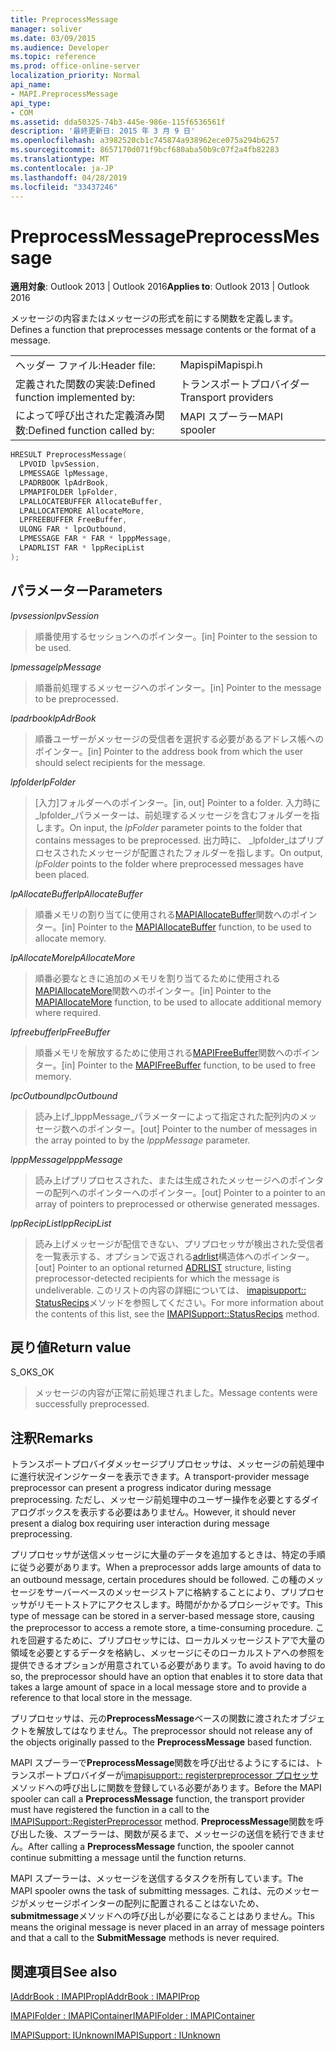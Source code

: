 ```yaml
---
title: PreprocessMessage
manager: soliver
ms.date: 03/09/2015
ms.audience: Developer
ms.topic: reference
ms.prod: office-online-server
localization_priority: Normal
api_name:
- MAPI.PreprocessMessage
api_type:
- COM
ms.assetid: dda50325-74b3-445e-986e-115f6536561f
description: '最終更新日: 2015 年 3 月 9 日'
ms.openlocfilehash: a3982520cb1c745874a938962ece075a294b6257
ms.sourcegitcommit: 8657170d071f9bcf680aba50b9c07f2a4fb82283
ms.translationtype: MT
ms.contentlocale: ja-JP
ms.lasthandoff: 04/28/2019
ms.locfileid: "33437246"
---
```

# <a name="preprocessmessage"></a><span data-ttu-id="c3e51-103">PreprocessMessage</span><span class="sxs-lookup"><span data-stu-id="c3e51-103">PreprocessMessage</span></span>

  
  
<span data-ttu-id="c3e51-104">**適用対象**: Outlook 2013 | Outlook 2016</span><span class="sxs-lookup"><span data-stu-id="c3e51-104">**Applies to**: Outlook 2013 | Outlook 2016</span></span> 
  
<span data-ttu-id="c3e51-105">メッセージの内容またはメッセージの形式を前にする関数を定義します。</span><span class="sxs-lookup"><span data-stu-id="c3e51-105">Defines a function that preprocesses message contents or the format of a message.</span></span>
  
|||
|:-----|:-----|
|<span data-ttu-id="c3e51-106">ヘッダー ファイル:</span><span class="sxs-lookup"><span data-stu-id="c3e51-106">Header file:</span></span>  <br/> |<span data-ttu-id="c3e51-107">Mapispi</span><span class="sxs-lookup"><span data-stu-id="c3e51-107">Mapispi.h</span></span>  <br/> |
|<span data-ttu-id="c3e51-108">定義された関数の実装:</span><span class="sxs-lookup"><span data-stu-id="c3e51-108">Defined function implemented by:</span></span>  <br/> |<span data-ttu-id="c3e51-109">トランスポートプロバイダー</span><span class="sxs-lookup"><span data-stu-id="c3e51-109">Transport providers</span></span>  <br/> |
|<span data-ttu-id="c3e51-110">によって呼び出された定義済み関数:</span><span class="sxs-lookup"><span data-stu-id="c3e51-110">Defined function called by:</span></span>  <br/> |<span data-ttu-id="c3e51-111">MAPI スプーラー</span><span class="sxs-lookup"><span data-stu-id="c3e51-111">MAPI spooler</span></span>  <br/> |
   
```cpp
HRESULT PreprocessMessage(
  LPVOID lpvSession,
  LPMESSAGE lpMessage,
  LPADRBOOK lpAdrBook,
  LPMAPIFOLDER lpFolder,
  LPALLOCATEBUFFER AllocateBuffer,
  LPALLOCATEMORE AllocateMore,
  LPFREEBUFFER FreeBuffer,
  ULONG FAR * lpcOutbound,
  LPMESSAGE FAR * FAR * lpppMessage,
  LPADRLIST FAR * lppRecipList
);
```

## <a name="parameters"></a><span data-ttu-id="c3e51-112">パラメーター</span><span class="sxs-lookup"><span data-stu-id="c3e51-112">Parameters</span></span>

 <span data-ttu-id="c3e51-113">_lpvsession_</span><span class="sxs-lookup"><span data-stu-id="c3e51-113">_lpvSession_</span></span>
  
> <span data-ttu-id="c3e51-114">順番使用するセッションへのポインター。</span><span class="sxs-lookup"><span data-stu-id="c3e51-114">[in] Pointer to the session to be used.</span></span> 
    
 <span data-ttu-id="c3e51-115">_lpmessage_</span><span class="sxs-lookup"><span data-stu-id="c3e51-115">_lpMessage_</span></span>
  
> <span data-ttu-id="c3e51-116">順番前処理するメッセージへのポインター。</span><span class="sxs-lookup"><span data-stu-id="c3e51-116">[in] Pointer to the message to be preprocessed.</span></span> 
    
 <span data-ttu-id="c3e51-117">_lpadrbook_</span><span class="sxs-lookup"><span data-stu-id="c3e51-117">_lpAdrBook_</span></span>
  
> <span data-ttu-id="c3e51-118">順番ユーザーがメッセージの受信者を選択する必要があるアドレス帳へのポインター。</span><span class="sxs-lookup"><span data-stu-id="c3e51-118">[in] Pointer to the address book from which the user should select recipients for the message.</span></span> 
    
 <span data-ttu-id="c3e51-119">_lpfolder_</span><span class="sxs-lookup"><span data-stu-id="c3e51-119">_lpFolder_</span></span>
  
> <span data-ttu-id="c3e51-120">[入力]フォルダーへのポインター。</span><span class="sxs-lookup"><span data-stu-id="c3e51-120">[in, out] Pointer to a folder.</span></span> <span data-ttu-id="c3e51-121">入力時に_lpfolder_パラメーターは、前処理するメッセージを含むフォルダーを指します。</span><span class="sxs-lookup"><span data-stu-id="c3e51-121">On input, the  _lpFolder_ parameter points to the folder that contains messages to be preprocessed.</span></span> <span data-ttu-id="c3e51-122">出力時に、 _lpfolder_はプリプロセスされたメッセージが配置されたフォルダーを指します。</span><span class="sxs-lookup"><span data-stu-id="c3e51-122">On output,  _lpFolder_ points to the folder where preprocessed messages have been placed.</span></span> 
    
 <span data-ttu-id="c3e51-123">_lpAllocateBuffer_</span><span class="sxs-lookup"><span data-stu-id="c3e51-123">_lpAllocateBuffer_</span></span>
  
> <span data-ttu-id="c3e51-124">順番メモリの割り当てに使用される[MAPIAllocateBuffer](mapiallocatebuffer.md)関数へのポインター。</span><span class="sxs-lookup"><span data-stu-id="c3e51-124">[in] Pointer to the [MAPIAllocateBuffer](mapiallocatebuffer.md) function, to be used to allocate memory.</span></span> 
    
 <span data-ttu-id="c3e51-125">_lpAllocateMore_</span><span class="sxs-lookup"><span data-stu-id="c3e51-125">_lpAllocateMore_</span></span>
  
> <span data-ttu-id="c3e51-126">順番必要なときに追加のメモリを割り当てるために使用される[MAPIAllocateMore](mapiallocatemore.md)関数へのポインター。</span><span class="sxs-lookup"><span data-stu-id="c3e51-126">[in] Pointer to the [MAPIAllocateMore](mapiallocatemore.md) function, to be used to allocate additional memory where required.</span></span> 
    
 <span data-ttu-id="c3e51-127">_lpfreebuffer_</span><span class="sxs-lookup"><span data-stu-id="c3e51-127">_lpFreeBuffer_</span></span>
  
> <span data-ttu-id="c3e51-128">順番メモリを解放するために使用される[MAPIFreeBuffer](mapifreebuffer.md)関数へのポインター。</span><span class="sxs-lookup"><span data-stu-id="c3e51-128">[in] Pointer to the [MAPIFreeBuffer](mapifreebuffer.md) function, to be used to free memory.</span></span> 
    
 <span data-ttu-id="c3e51-129">_lpcOutbound_</span><span class="sxs-lookup"><span data-stu-id="c3e51-129">_lpcOutbound_</span></span>
  
> <span data-ttu-id="c3e51-130">読み上げ_lpppMessage_パラメーターによって指定された配列内のメッセージ数へのポインター。</span><span class="sxs-lookup"><span data-stu-id="c3e51-130">[out] Pointer to the number of messages in the array pointed to by the  _lpppMessage_ parameter.</span></span> 
    
 <span data-ttu-id="c3e51-131">_lpppMessage_</span><span class="sxs-lookup"><span data-stu-id="c3e51-131">_lpppMessage_</span></span>
  
> <span data-ttu-id="c3e51-132">読み上げプリプロセスされた、または生成されたメッセージへのポインターの配列へのポインターへのポインター。</span><span class="sxs-lookup"><span data-stu-id="c3e51-132">[out] Pointer to a pointer to an array of pointers to preprocessed or otherwise generated messages.</span></span> 
    
 <span data-ttu-id="c3e51-133">_lppRecipList_</span><span class="sxs-lookup"><span data-stu-id="c3e51-133">_lppRecipList_</span></span>
  
> <span data-ttu-id="c3e51-134">読み上げメッセージが配信できない、プリプロセッサが検出された受信者を一覧表示する、オプションで返される[adrlist](adrlist.md)構造体へのポインター。</span><span class="sxs-lookup"><span data-stu-id="c3e51-134">[out] Pointer to an optional returned [ADRLIST](adrlist.md) structure, listing preprocessor-detected recipients for which the message is undeliverable.</span></span> <span data-ttu-id="c3e51-135">このリストの内容の詳細については、 [imapisupport:: StatusRecips](imapisupport-statusrecips.md)メソッドを参照してください。</span><span class="sxs-lookup"><span data-stu-id="c3e51-135">For more information about the contents of this list, see the [IMAPISupport::StatusRecips](imapisupport-statusrecips.md) method.</span></span> 
    
## <a name="return-value"></a><span data-ttu-id="c3e51-136">戻り値</span><span class="sxs-lookup"><span data-stu-id="c3e51-136">Return value</span></span>

<span data-ttu-id="c3e51-137">S_OK</span><span class="sxs-lookup"><span data-stu-id="c3e51-137">S_OK</span></span>
  
> <span data-ttu-id="c3e51-138">メッセージの内容が正常に前処理されました。</span><span class="sxs-lookup"><span data-stu-id="c3e51-138">Message contents were successfully preprocessed.</span></span>
    
## <a name="remarks"></a><span data-ttu-id="c3e51-139">注釈</span><span class="sxs-lookup"><span data-stu-id="c3e51-139">Remarks</span></span>

<span data-ttu-id="c3e51-140">トランスポートプロバイダメッセージプリプロセッサは、メッセージの前処理中に進行状況インジケーターを表示できます。</span><span class="sxs-lookup"><span data-stu-id="c3e51-140">A transport-provider message preprocessor can present a progress indicator during message preprocessing.</span></span> <span data-ttu-id="c3e51-141">ただし、メッセージ前処理中のユーザー操作を必要とするダイアログボックスを表示する必要はありません。</span><span class="sxs-lookup"><span data-stu-id="c3e51-141">However, it should never present a dialog box requiring user interaction during message preprocessing.</span></span> 
  
<span data-ttu-id="c3e51-142">プリプロセッサが送信メッセージに大量のデータを追加するときは、特定の手順に従う必要があります。</span><span class="sxs-lookup"><span data-stu-id="c3e51-142">When a preprocessor adds large amounts of data to an outbound message, certain procedures should be followed.</span></span> <span data-ttu-id="c3e51-143">この種のメッセージをサーバーベースのメッセージストアに格納することにより、プリプロセッサがリモートストアにアクセスします。時間がかかるプロシージャです。</span><span class="sxs-lookup"><span data-stu-id="c3e51-143">This type of message can be stored in a server-based message store, causing the preprocessor to access a remote store, a time-consuming procedure.</span></span> <span data-ttu-id="c3e51-144">これを回避するために、プリプロセッサには、ローカルメッセージストアで大量の領域を必要とするデータを格納し、メッセージにそのローカルストアへの参照を提供できるオプションが用意されている必要があります。</span><span class="sxs-lookup"><span data-stu-id="c3e51-144">To avoid having to do so, the preprocessor should have an option that enables it to store data that takes a large amount of space in a local message store and to provide a reference to that local store in the message.</span></span> 
  
<span data-ttu-id="c3e51-145">プリプロセッサは、元の**PreprocessMessage**ベースの関数に渡されたオブジェクトを解放してはなりません。</span><span class="sxs-lookup"><span data-stu-id="c3e51-145">The preprocessor should not release any of the objects originally passed to the **PreprocessMessage** based function.</span></span> 
  
<span data-ttu-id="c3e51-146">MAPI スプーラーで**PreprocessMessage**関数を呼び出せるようにするには、トランスポートプロバイダーが[imapisupport:: registerpreprocessor プロセッサ](imapisupport-registerpreprocessor.md)メソッドへの呼び出しに関数を登録している必要があります。</span><span class="sxs-lookup"><span data-stu-id="c3e51-146">Before the MAPI spooler can call a **PreprocessMessage** function, the transport provider must have registered the function in a call to the [IMAPISupport::RegisterPreprocessor](imapisupport-registerpreprocessor.md) method.</span></span> <span data-ttu-id="c3e51-147">**PreprocessMessage**関数を呼び出した後、スプーラーは、関数が戻るまで、メッセージの送信を続行できません。</span><span class="sxs-lookup"><span data-stu-id="c3e51-147">After calling a **PreprocessMessage** function, the spooler cannot continue submitting a message until the function returns.</span></span> 
  
<span data-ttu-id="c3e51-148">MAPI スプーラーは、メッセージを送信するタスクを所有しています。</span><span class="sxs-lookup"><span data-stu-id="c3e51-148">The MAPI spooler owns the task of submitting messages.</span></span> <span data-ttu-id="c3e51-149">これは、元のメッセージがメッセージポインターの配列に配置されることはないため、 **submitmessage**メソッドへの呼び出しが必要になることはありません。</span><span class="sxs-lookup"><span data-stu-id="c3e51-149">This means the original message is never placed in an array of message pointers and that a call to the **SubmitMessage** methods is never required.</span></span> 
  
## <a name="see-also"></a><span data-ttu-id="c3e51-150">関連項目</span><span class="sxs-lookup"><span data-stu-id="c3e51-150">See also</span></span>



[<span data-ttu-id="c3e51-151">IAddrBook : IMAPIProp</span><span class="sxs-lookup"><span data-stu-id="c3e51-151">IAddrBook : IMAPIProp</span></span>](iaddrbookimapiprop.md)
  
[<span data-ttu-id="c3e51-152">IMAPIFolder : IMAPIContainer</span><span class="sxs-lookup"><span data-stu-id="c3e51-152">IMAPIFolder : IMAPIContainer</span></span>](imapifolderimapicontainer.md)
  
[<span data-ttu-id="c3e51-153">IMAPISupport: IUnknown</span><span class="sxs-lookup"><span data-stu-id="c3e51-153">IMAPISupport : IUnknown</span></span>](imapisupportiunknown.md)

